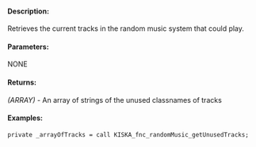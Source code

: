 #### Description:
Retrieves the current tracks in the random music system that could play.

#### Parameters:
NONE

#### Returns:
*(ARRAY)* - An array of strings of the unused classnames of tracks

#### Examples:
```sqf
private _arrayOfTracks = call KISKA_fnc_randomMusic_getUnusedTracks;
```

